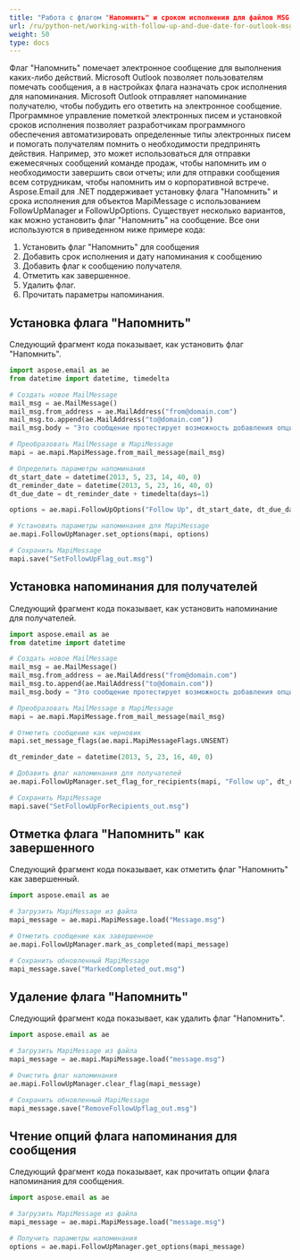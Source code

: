 ```yaml
---
title: "Работа с флагом "Напомнить" и сроком исполнения для файлов MSG Outlook"
url: /ru/python-net/working-with-follow-up-and-due-date-for-outlook-msg-files/
weight: 50
type: docs
---
```



Флаг "Напомнить" помечает электронное сообщение для выполнения каких-либо действий. Microsoft Outlook позволяет пользователям помечать сообщения, а в настройках флага назначать срок исполнения для напоминания. Microsoft Outlook отправляет напоминание получателю, чтобы побудить его ответить на электронное сообщение. Программное управление пометкой электронных писем и установкой сроков исполнения позволяет разработчикам программного обеспечения автоматизировать определенные типы электронных писем и помогать получателям помнить о необходимости предпринять действия. Например, это может использоваться для отправки ежемесячных сообщений команде продаж, чтобы напомнить им о необходимости завершить свои отчеты; или для отправки сообщения всем сотрудникам, чтобы напомнить им о корпоративной встрече. Aspose.Email для .NET поддерживает установку флага "Напомнить" и срока исполнения для объектов MapiMessage с использованием FollowUpManager и FollowUpOptions. Существует несколько вариантов, как можно установить флаг "Напомнить" на сообщение. Все они используются в приведенном ниже примере кода:

1. Установить флаг "Напомнить" для сообщения
1. Добавить срок исполнения и дату напоминания к сообщению
1. Добавить флаг к сообщению получателя.
1. Отметить как завершенное.
1. Удалить флаг.
1. Прочитать параметры напоминания.

## **Установка флага "Напомнить"**

Следующий фрагмент кода показывает, как установить флаг "Напомнить".

```py
import aspose.email as ae
from datetime import datetime, timedelta

# Создать новое MailMessage
mail_msg = ae.MailMessage()
mail_msg.from_address = ae.MailAddress("from@domain.com")
mail_msg.to.append(ae.MailAddress("to@domain.com"))
mail_msg.body = "Это сообщение протестирует возможность добавления опций напоминания к новому сообщению MAPI."

# Преобразовать MailMessage в MapiMessage
mapi = ae.mapi.MapiMessage.from_mail_message(mail_msg)

# Определить параметры напоминания
dt_start_date = datetime(2013, 5, 23, 14, 40, 0)
dt_reminder_date = datetime(2013, 5, 23, 16, 40, 0)
dt_due_date = dt_reminder_date + timedelta(days=1)

options = ae.mapi.FollowUpOptions("Follow Up", dt_start_date, dt_due_date, dt_reminder_date)

# Установить параметры напоминания для MapiMessage
ae.mapi.FollowUpManager.set_options(mapi, options)

# Сохранить MapiMessage
mapi.save("SetFollowUpFlag_out.msg")
```

## **Установка напоминания для получателей**

Следующий фрагмент кода показывает, как установить напоминание для получателей.

```py
import aspose.email as ae
from datetime import datetime

# Создать новое MailMessage
mail_msg = ae.MailMessage()
mail_msg.from_address = ae.MailAddress("from@domain.com")
mail_msg.to.append(ae.MailAddress("to@domain.com"))
mail_msg.body = "Это сообщение протестирует возможность добавления опций напоминания к новому сообщению MAPI."

# Преобразовать MailMessage в MapiMessage
mapi = ae.mapi.MapiMessage.from_mail_message(mail_msg)

# Отметить сообщение как черновик
mapi.set_message_flags(ae.mapi.MapiMessageFlags.UNSENT)

dt_reminder_date = datetime(2013, 5, 23, 16, 40, 0)

# Добавить флаг напоминания для получателей
ae.mapi.FollowUpManager.set_flag_for_recipients(mapi, "Follow up", dt_reminder_date)

# Сохранить MapiMessage
mapi.save("SetFollowUpForRecipients_out.msg")
```

## **Отметка флага "Напомнить" как завершенного**

Следующий фрагмент кода показывает, как отметить флаг "Напомнить" как завершенный.

```py
import aspose.email as ae

# Загрузить MapiMessage из файла
mapi_message = ae.mapi.MapiMessage.load("Message.msg")

# Отметить сообщение как завершенное
ae.mapi.FollowUpManager.mark_as_completed(mapi_message)

# Сохранить обновленный MapiMessage
mapi_message.save("MarkedCompleted_out.msg")
```

## **Удаление флага "Напомнить"**

Следующий фрагмент кода показывает, как удалить флаг "Напомнить".

```py
import aspose.email as ae

# Загрузить MapiMessage из файла
mapi_message = ae.mapi.MapiMessage.load("message.msg")

# Очистить флаг напоминания
ae.mapi.FollowUpManager.clear_flag(mapi_message)

# Сохранить обновленный MapiMessage
mapi_message.save("RemoveFollowUpflag_out.msg")
```

## **Чтение опций флага напоминания для сообщения**

Следующий фрагмент кода показывает, как прочитать опции флага напоминания для сообщения.

```py
import aspose.email as ae

# Загрузить MapiMessage из файла
mapi_message = ae.mapi.MapiMessage.load("message.msg")

# Получить параметры напоминания
options = ae.mapi.FollowUpManager.get_options(mapi_message)
```